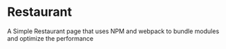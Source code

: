 # Restaurant
A Simple Restaurant page that uses NPM and webpack to bundle modules and optimize the performance 
